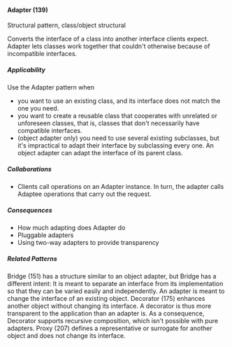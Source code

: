 #### Adapter (139)

Structural pattern, class/object structural

Converts the interface of a class into another interface clients expect. Adapter lets classes work together that couldn't otherwise because of incompatible interfaces.

##### Applicability

Use the Adapter pattern when

 * you want to use an existing class, and its interface does not match the one you need.
 * you want to create a reusable class that cooperates with unrelated or unforeseen classes, that is, classes that don't necessarily have compatible interfaces.
 * (object adapter only) you need to use several existing subclasses, but it's impractical to adapt their interface by subclassing every one. An object adapter can adapt the interface of its parent class.

##### Collaborations

 * Clients call operations on an Adapter instance. In turn, the adapter calls Adaptee operations that carry out the request.

##### Consequences

 * How much adapting does Adapter do
 * Pluggable adapters
 * Using two-way adapters to provide transparency

##### Related Patterns

Bridge (151) has a structure similar to an object adapter, but Bridge has a different intent: It is meant to separate an interface from its implementation so that they can be varied easily and independently. An adapter is meant to change the interface of an existing object. Decorator (175) enhances another object without changing its interface. A decorator is thus more transparent to the application than an adapter is. As a consequence, Decorator supports recursive composition, which isn't possible with pure adapters. Proxy (207) defines a representative or surrogate for another object and does not change its interface.
